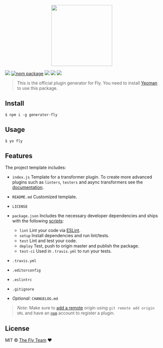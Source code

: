 
<div align="center">
  <a href="http://github.com/flyjs/fly">
    <img width=200px  src="https://cloud.githubusercontent.com/assets/8317250/8733685/0be81080-2c40-11e5-98d2-c634f076ccd7.png">
  </a>
</div>


[![][fly-badge]][fly]
[![npm package][npm-ver-link]][releases]
[![][dl-badge]][npm-pkg-link]
[![][travis-badge]][travis-link]
[![][mit-badge]][mit]

> This is the official plugin generator for Fly. You need to install [Yeoman][yeoman] to use this package.


## Install

```
$ npm i -g generator-fly
```

## Usage

```
$ yo fly
```

## Features

The project template includes:

+ `index.js` Template for a transformer plugin. To create more advanced plugins such as `linters`, `testers` and async transformers see the [documentation](https://github.com/flyjs/fly/blob/master/docs/README.md).

+ `README.md` Customized template.

+ `LICENSE`

+ `package.json` Includes the necessary developer dependencies and ships with the following [scripts](https://docs.npmjs.com/cli/run-script):

  + `lint` Lint your code via [ESLint](https://github.com/eslint/eslint).
  + `setup` Install dependencies and run lint/tests.
  + `test` Lint and test your code.
  + `deploy` Test, push to origin master and publish the package.
  + `test-ci` Used in `.travis.yml` to run your tests.


+ `.travis.yml`

+ `.editorconfig`

+ `.eslintrc`

+ `.gitignore`

+ _Optional_: `CHANGELOG.md`

> _Note_: Make sure to [add a remote](https://help.github.com/articles/adding-a-remote/) origin using
`git remote add origin URL` and have an [`npm`](https://www.npmjs.com/signup) account to register a plugin.

## License

MIT © [The Fly Team](https://www.github.com/flyjs/fly) :heart:


[mit]:          http://opensource.org/licenses/MIT
[contributors]: https://github.com/flyjs/generator-fly/graphs/contributors
[releases]:     https://github.com/flyjs/generator-fly/releases
[yeoman]:       http://yeoman.io/
[fly]:          https://www.github.com/flyjs/fly
[fly-badge]:    https://img.shields.io/badge/fly-JS-05B3E1.svg?style=flat-square
[mit-badge]:    https://img.shields.io/badge/license-MIT-444444.svg?style=flat-square
[npm-pkg-link]: https://www.npmjs.org/package/generator-fly
[npm-ver-link]: https://img.shields.io/npm/v/generator-fly.svg?style=flat-square
[dl-badge]:     http://img.shields.io/npm/dm/generator-fly.svg?style=flat-square
[travis-link]:  https://travis-ci.org/flyjs/generator-fly
[travis-badge]: http://img.shields.io/travis/flyjs/generator-fly.svg?style=flat-square
